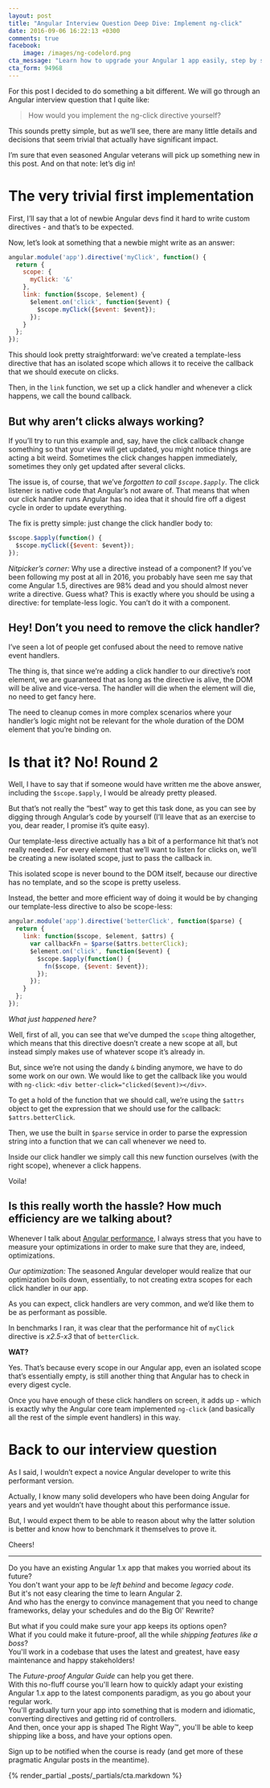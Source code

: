 ```yaml
---
layout: post
title: "Angular Interview Question Deep Dive: Implement ng-click"
date: 2016-09-06 16:22:13 +0300
comments: true
facebook:
    image: /images/ng-codelord.png
cta_message: "Learn how to upgrade your Angular 1 app easily, step by step!"
cta_form: 94968
---
```


For this post I decided to do something a bit different.
We will go through an Angular interview question that I quite like:

> How would you implement the ng-click directive yourself?

This sounds pretty simple, but as we’ll see, there are many little details and decisions that seem trivial that actually have significant impact.

I’m sure that even seasoned Angular veterans will pick up something new in this post.
And on that note: let’s dig in!

# The very trivial first implementation

First, I’ll say that a lot of newbie Angular devs find it hard to write custom directives - and that’s to be expected.

Now, let’s look at something that a newbie might write as an answer:

```javascript
angular.module('app').directive('myClick', function() {
  return {
    scope: {
      myClick: '&'
    },
    link: function($scope, $element) {
      $element.on('click', function($event) {
        $scope.myClick({$event: $event});
      });
    }
  };
});
```

This should look pretty straightforward: we’ve created a template-less directive that has an isolated scope which allows it to receive the callback that we should execute on clicks.

Then, in the `link` function, we set up a click handler and whenever a click happens, we call the bound callback.

## But why aren’t clicks always working?

If you’ll try to run this example and, say, have the click callback change something so that your view will get updated, you might notice things are acting a bit weird.
Sometimes the click changes happen immediately, sometimes they only get updated after several clicks.

The issue is, of course, that we’ve *forgotten to call `$scope.$apply`*.
The click listener is native code that Angular’s not aware of.
That means that when our click handler runs Angular has no idea that it should fire off a digest cycle in order to update everything.

The fix is pretty simple: just change the click handler body to:

```javascript
$scope.$apply(function() {
  $scope.myClick({$event: $event});
});
```

*Nitpicker’s corner:* Why use a directive instead of a component?
If you’ve been following my post at all in 2016, you probably have seen me say that come Angular 1.5, directives are 98% dead and you should almost never write a directive.
Guess what?
This is exactly where you should be using a directive: for template-less logic.
You can’t do it with a component.

## Hey! Don’t you need to remove the click handler?

I’ve seen a lot of people get confused about the need to remove native event handlers.

The thing is, that since we’re adding a click handler to our directive’s root element, we are guaranteed that as long as the directive is alive, the DOM will be alive and vice-versa.
The handler will die when the element will die, no need to get fancy here.

The need to cleanup comes in more complex scenarios where your handler’s logic might not be relevant for the whole duration of the DOM element that you’re binding on.

# Is that it? No! Round 2

Well, I have to say that if someone would have written me the above answer, including the `$scope.$apply`, I would be already pretty pleased.

But that’s not really the “best” way to get this task done, as you can see by digging through Angular’s code by yourself (I’ll leave that as an exercise to you, dear reader, I promise it’s quite easy).

Our template-less directive actually has a bit of a performance hit that’s not really needed.
For every element that we’ll want to listen for clicks on, we’ll be creating a new isolated scope, just to pass the callback in.

This isolated scope is never bound to the DOM itself, because our directive has no template, and so the scope is pretty useless.

Instead, the better and more efficient way of doing it would be by changing our template-less directive to also be scope-less:

```javascript
angular.module('app').directive('betterClick', function($parse) {
  return {
    link: function($scope, $element, $attrs) {
      var callbackFn = $parse($attrs.betterClick);
      $element.on('click', function($event) {
        $scope.$apply(function() {
          fn($scope, {$event: $event});
        });
      });
    }
  };
});
```

*What just happened here?*

Well, first of all, you can see that we’ve dumped the `scope` thing altogether, which means that this directive doesn’t create a new scope at all, but instead simply makes use of whatever scope it’s already in.

But, since we’re not using the dandy `&` binding anymore, we have to do some work on our own.
We would like to get the callback like you would with `ng-click`: `<div better-click="clicked($event)></div>`.

To get a hold of the function that we should call, we’re using the `$attrs` object to get the expression that we should use for the callback: `$attrs.betterClick`.

Then, we use the built in `$parse` service in order to parse the  expression string into a function that we can call whenever we need to.

Inside our click handler we simply call this new function ourselves (with the right scope), whenever a click happens.

Voila!

## Is this really worth the hassle? How much efficiency are we talking about?

Whenever I talk about [Angular performance](http://www.codelord.net/2015/08/03/angular-performance-diagnosis-101/), I always stress that you have to measure your optimizations in order to make sure that they are, indeed, optimizations.

*Our optimization:* The seasoned Angular developer would realize that our optimization boils down, essentially, to not creating extra scopes for each click handler in our app.

As you can expect, click handlers are very common, and we’d like them to be as performant as possible.

In benchmarks I ran, it was clear that the performance hit of `myClick` directive is *x2.5-x3* that of `betterClick`.

**WAT?**

Yes.
That’s because every scope in our Angular app, even an isolated scope that’s essentially empty, is still another thing that Angular has to check in every digest cycle.

Once you have enough of these click handlers on screen, it adds up - which is exactly why the Angular core team implemented `ng-click` (and basically all the rest of the simple event handlers) in this way.

# Back to our interview question

As I said, I wouldn’t expect a novice Angular developer to write this performant version.

Actually, I know many solid developers who have been doing Angular for years and yet wouldn’t have thought about this performance issue.

But, I would expect them to be able to reason about why the latter solution is better and know how to benchmark it themselves to prove it.

Cheers!

<hr>

Do you have an existing Angular 1.x app that makes you worried about its future?  
You don't want your app to be *left behind* and become *legacy code*.  
But it's not easy clearing the time to learn Angular 2.  
And who has the energy to convince management that you need to change frameworks, delay your schedules and do the Big Ol' Rewrite?

But what if you could make sure your app keeps its options open?  
What if you could make it future-proof, all the while *shipping features like a boss*?  
You'll work in a codebase that uses the latest and greatest, have easy maintenance and happy stakeholders!

The *Future-proof Angular Guide* can help you get there.  
With this no-fluff course you'll learn how to quickly adapt your existing Angular 1.x app to the latest components paradigm, as you go about your regular work.  
You'll gradually turn your app into something that is modern and idiomatic, converting directives and getting rid of controllers.  
And then, once your app is shaped The Right Way™, you'll be able to keep shipping like a boss, and have your options open.

Sign up to be notified when the course is ready (and get more of these pragmatic Angular posts in the meantime).

{% render_partial _posts/_partials/cta.markdown %}
